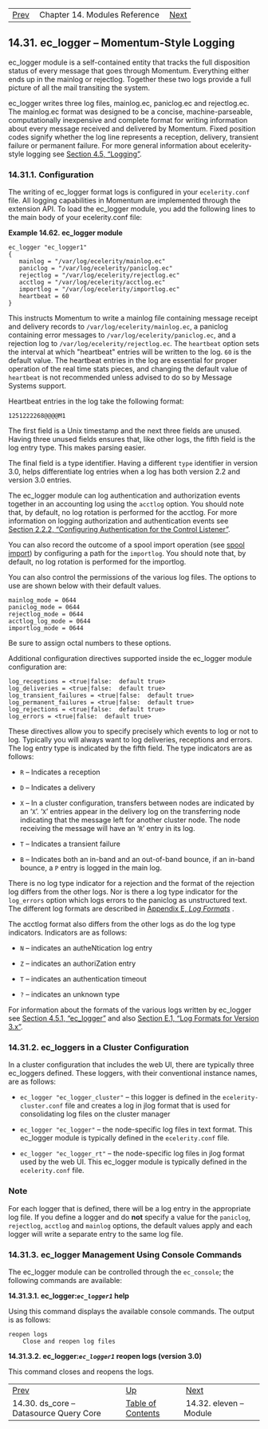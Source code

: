 |     |     |     |
| --- | --- | --- |
| [Prev](modules.ds_core)  | Chapter 14. Modules Reference |  [Next](modules.eleven.php) |

## 14.31. ec_logger – Momentum-Style Logging

<a class="indexterm" name="idp19804912"></a>

ec_logger module is a self-contained entity that tracks the full disposition status of every message that goes through Momentum. Everything either ends up in the mainlog or rejectlog. Together these two logs provide a full picture of all the mail transiting the system.

ec_logger writes three log files, mainlog.ec, paniclog.ec and rejectlog.ec. The mainlog.ec format was designed to be a concise, machine-parseable, computationally inexpensive and complete format for writing information about every message received and delivered by Momentum. Fixed position codes signify whether the log line represents a reception, delivery, transient failure or permanent failure. For more general information about ecelerity-style logging see [Section 4.5, “Logging”](operations.logging "4.5. Logging").

### 14.31.1. Configuration

The writing of ec_logger format logs is configured in your `ecelerity.conf` file. All logging capabilities in Momentum are implemented through the extension API. To load the ec_logger module, you add the following lines to the main body of your ecelerity.conf file:

<a name="example.ec_logger.3"></a>

**Example 14.62. ec_logger module**

```
ec_logger "ec_logger1"
{
   mainlog = "/var/log/ecelerity/mainlog.ec"
   paniclog = "/var/log/ecelerity/paniclog.ec"
   rejectlog = "/var/log/ecelerity/rejectlog.ec"
   acctlog = "/var/log/ecelerity/acctlog.ec"
   importlog = "/var/log/ecelerity/importlog.ec"
   heartbeat = 60
}
```

This instructs Momentum to write a mainlog file containing message receipt and delivery records to `/var/log/ecelerity/mainlog.ec`, a paniclog containing error messages to `/var/log/ecelerity/paniclog.ec`, and a rejection log to `/var/log/ecelerity/rejectlog.ec`. The `heartbeat` option sets the interval at which "heartbeat" entries will be written to the log. `60` is the default value. The heartbeat entries in the log are essential for proper operation of the real time stats pieces, and changing the default value of `heartbeat` is not recommended unless advised to do so by Message Systems support.

Heartbeat entries in the log take the following format:

`1251222268@@@@M1`

The first field is a Unix timestamp and the next three fields are unused. Having three unused fields ensures that, like other logs, the fifth field is the log entry type. This makes parsing easier.

The final field is a type identifier. Having a different `type` identifier in version 3.0, helps differentiate log entries when a log has both version 2.2 and version 3.0 entries.

The ec_logger module can log authentication and authorization events together in an accounting log using the `acctlog` option. You should note that, by default, no log rotation is performed for the acctlog. For more information on logging authorization and authentication events see [Section 2.2.2, “Configuring Authentication for the Control Listener”](conf.aaa#conf.control_authen "2.2.2. Configuring Authentication for the Control Listener").

You can also record the outcome of a spool import operation (see [spool import](console_commands.spool_import "spool import")) by configuring a path for the `importlog`. You should note that, by default, no log rotation is performed for the importlog.

You can also control the permissions of the various log files. The options to use are shown below with their default values.

```
mainlog_mode = 0644
paniclog_mode = 0644
rejectlog_mode = 0644
acctlog_log_mode = 0644
importlog_mode = 0644
```

Be sure to assign octal numbers to these options.

Additional configuration directives supported inside the ec_logger module configuration are:

```
log_receptions = <true|false:  default true>
log_deliveries = <true|false:  default true>
log_transient_failures = <true|false:  default true>
log_permanent_failures = <true|false:  default true>
log_rejections = <true|false:  default true>
log_errors = <true|false:  default true>
```

These directives allow you to specify precisely which events to log or not to log. Typically you will always want to log deliveries, receptions and errors. The log entry type is indicated by the fifth field. The type indicators are as follows:

*   `R` – Indicates a reception

*   `D` – Indicates a delivery

*   `X` – In a cluster configuration, transfers between nodes are indicated by an ‘`X`’. ‘`X`’ entries appear in the delivery log on the transferring node indicating that the message left for another cluster node. The node receiving the message will have an ‘`R`’ entry in its log.

*   `T` – Indicates a transient failure

*   `B` – Indicates both an in-band and an out-of-band bounce, if an in-band bounce, a `P` entry is logged in the main log.

There is no log type indicator for a rejection and the format of the rejection log differs from the other logs. Nor is there a log type indicator for the `log_errors` option which logs errors to the paniclog as unstructured text. The different log formats are described in [Appendix E, *Log Formats*](log_formats "Appendix E. Log Formats") .

The acctlog format also differs from the other logs as do the log type indicators. Indicators are as follows:

*   `N` – indicates an autheNtication log entry

*   `Z` – indicates an authoriZation entry

*   `T` – indicates an authentication timeout

*   `?` – indicates an unknown type

For information about the formats of the various logs written by ec_logger see [Section 4.5.1, “ec_logger”](operations.logging#operations.logging.ec_logger "4.5.1. ec_logger") and also [Section E.1, “Log Formats for Version 3.x”](log_formats.version_3.php "E.1. Log Formats for Version 3.x").

### 14.31.2. ec_loggers in a Cluster Configuration

In a cluster configuration that includes the web UI, there are typically three ec_loggers defined. These loggers, with their conventional instance names, are as follows:

*   `ec_logger "ec_logger_cluster"` – this logger is defined in the `ecelerity-cluster.conf` file and creates a log in jlog format that is used for consolidating log files on the cluster manager

*   `ec_logger "ec_logger"` – the node-specific log files in text format. This ec_logger module is typically defined in the `ecelerity.conf` file.

*   `ec_logger "ec_logger_rt"` – the node-specific log files in jlog format used by the web UI. This ec_logger module is typically defined in the `ecelerity.conf` file.

### Note

For each logger that is defined, there will be a log entry in the appropriate log file. If you define a logger and do **not** specify a value for the `paniclog`, `rejectlog`, `acctlog` and `mainlog` options, the default values apply and each logger will write a separate entry to the same log file.

### 14.31.3. ec_logger Management Using Console Commands

The ec_logger module can be controlled through the `ec_console`; the following commands are available:

**14.31.3.1. ec_logger:*`ec_logger1`* help**

Using this command displays the available console commands. The output is as follows:

```
reopen logs
	Close and reopen log files
```
**14.31.3.2. ec_logger:*`ec_logger1`* reopen logs (version 3.0)**

This command closes and reopens the logs.

|     |     |     |
| --- | --- | --- |
| [Prev](modules.ds_core)  | [Up](modules.php) |  [Next](modules.eleven.php) |
| 14.30. ds_core – Datasource Query Core  | [Table of Contents](index) |  14.32. eleven – Module |
